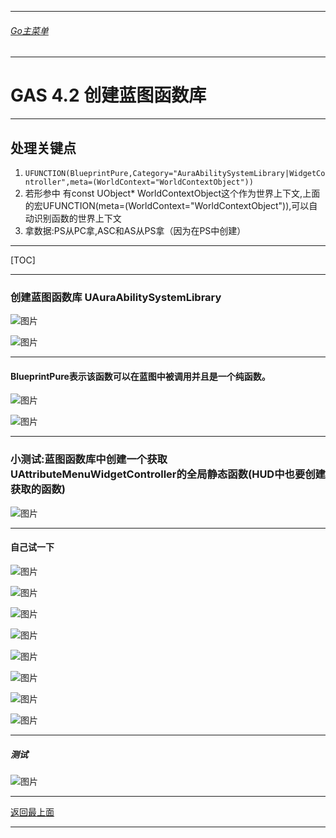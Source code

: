 ___________________________________________________________________________________________

###### [Go主菜单](../MainMenu.md)
___________________________________________________________________________________________

# GAS 4.2 创建蓝图函数库
___________________________________________________________________________________________
## 处理关键点
1. `UFUNCTION(BlueprintPure,Category="AuraAbilitySystemLibrary|WidgetController",meta=(WorldContext="WorldContextObject"))`
2. 若形参中 有const UObject* WorldContextObject这个作为世界上下文,上面的宏UFUNCTION(meta=(WorldContext="WorldContextObject")),可以自动识别函数的世界上下文
3. 拿数据:PS从PC拿,ASC和AS从PS拿（因为在PS中创建）
___________________________________________________________________________________________

[TOC]

___________________________________________________________________________________________



### 创建蓝图函数库 UAuraAbilitySystemLibrary

![图片](https://github.com/liyunlong618/LiYunLongKnowledgeLibrary/blob/main/UECPP/Models/GAS/GAS_2_Aura/DetailContent/Image/GAS_021/577386_387501.png?raw=true)

![图片](https://github.com/liyunlong618/LiYunLongKnowledgeLibrary/blob/main/UECPP/Models/GAS/GAS_2_Aura/DetailContent/Image/GAS_021/135225_59931.png?raw=true)
___________________________________________________________________________________________


#### BlueprintPure表示该函数可以在蓝图中被调用并且是一个纯函数。 

![图片](https://github.com/liyunlong618/LiYunLongKnowledgeLibrary/blob/main/UECPP/Models/GAS/GAS_2_Aura/DetailContent/Image/GAS_021/800750_847072.png?raw=true)

![图片](https://github.com/liyunlong618/LiYunLongKnowledgeLibrary/blob/main/UECPP/Models/GAS/GAS_2_Aura/DetailContent/Image/GAS_021/271010_698749.png?raw=true)
___________________________________________________________________________________________


### 小测试:蓝图函数库中创建一个获取UAttributeMenuWidgetController的全局静态函数(HUD中也要创建获取的函数) 

![图片](https://github.com/liyunlong618/LiYunLongKnowledgeLibrary/blob/main/UECPP/Models/GAS/GAS_2_Aura/DetailContent/Image/GAS_021/289417_487002.png?raw=true)
___________________________________________________________________________________________


#### 自己试一下

![图片](https://github.com/liyunlong618/LiYunLongKnowledgeLibrary/blob/main/UECPP/Models/GAS/GAS_2_Aura/DetailContent/Image/GAS_021/787070_394238.png?raw=true)

![图片](https://github.com/liyunlong618/LiYunLongKnowledgeLibrary/blob/main/UECPP/Models/GAS/GAS_2_Aura/DetailContent/Image/GAS_021/592694_236280.png?raw=true)

![图片](https://github.com/liyunlong618/LiYunLongKnowledgeLibrary/blob/main/UECPP/Models/GAS/GAS_2_Aura/DetailContent/Image/GAS_021/407600_186471.png?raw=true)

![图片](https://github.com/liyunlong618/LiYunLongKnowledgeLibrary/blob/main/UECPP/Models/GAS/GAS_2_Aura/DetailContent/Image/GAS_021/375327_530500.png?raw=true)

![图片](https://github.com/liyunlong618/LiYunLongKnowledgeLibrary/blob/main/UECPP/Models/GAS/GAS_2_Aura/DetailContent/Image/GAS_021/127919_50697.png?raw=true)

![图片](https://github.com/liyunlong618/LiYunLongKnowledgeLibrary/blob/main/UECPP/Models/GAS/GAS_2_Aura/DetailContent/Image/GAS_021/841037_4783.png?raw=true)

![图片](https://github.com/liyunlong618/LiYunLongKnowledgeLibrary/blob/main/UECPP/Models/GAS/GAS_2_Aura/DetailContent/Image/GAS_021/800020_449492.png?raw=true)

![图片](https://github.com/liyunlong618/LiYunLongKnowledgeLibrary/blob/main/UECPP/Models/GAS/GAS_2_Aura/DetailContent/Image/GAS_021/577562_822938.png?raw=true)
___________________________________________________________________________________________


##### 测试 

![图片](https://github.com/liyunlong618/LiYunLongKnowledgeLibrary/blob/main/UECPP/Models/GAS/GAS_2_Aura/DetailContent/Image/GAS_021/963221_22014.png?raw=true)

___________________________________________________________________________________________

[返回最上面](#Go主菜单)
___________________________________________________________________________________________